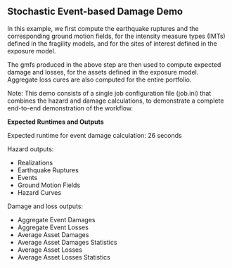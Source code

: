 Stochastic Event-based Damage Demo
--------------------------------

In this example, we first compute the earthquake ruptures and the 
corresponding ground motion fields, for the intensity measure 
types (IMTs) defined in the fragility models, and for the sites
of interest defined in the exposure model.

The gmfs produced in the above step are then used to compute 
expected damage and losses, for the assets defined in the exposure model. 
Aggregate loss cures are also computed for the entire portfolio.

Note: This demo consists of a single job configuration
file (job.ini) that combines the hazard and damage calculations, to
demonstrate a complete end-to-end demonstration of the workflow.


**Expected Runtimes and Outputs**

Expected runtime for event damage calculation: 26 seconds

Hazard outputs:

- Realizations
- Earthquake Ruptures
- Events
- Ground Motion Fields
- Hazard Curves

Damage and loss outputs:

- Aggregate Event Damages
- Aggregate Event Losses
- Average Asset Damages
- Average Asset Damages Statistics
- Average Asset Losses
- Average Asset Losses Statistics
